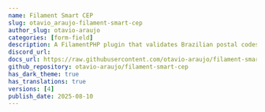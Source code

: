 ```yaml
---
name: Filament Smart CEP
slug: otavio_araujo-filament-smart-cep
author_slug: otavio-araujo
categories: [form-field]
description: A FilamentPHP plugin that validates Brazilian postal codes (CEP) and automatically fills address fields (street, neighborhood, city, state, country) using ViaCEP as the primary source, with multiple API fallbacks for reliability.
discord_url: 
docs_url: https://raw.githubusercontent.com/otavio-araujo/filament-smart-cep/4.x/README.md
github_repository: otavio-araujo/filament-smart-cep
has_dark_theme: true
has_translations: true
versions: [4]
publish_date: 2025-08-10
---
```

